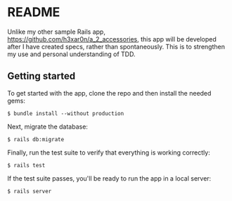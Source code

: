 # README

Unlike my other sample Rails app, https://github.com/h3xar0n/a_2_accessories, 
this app will be developed after I have created specs, rather than 
spontaneously. This is to strengthen my use and personal understanding of TDD.

## Getting started

To get started with the app, clone the repo and then install the needed gems:

```
$ bundle install --without production
```

Next, migrate the database:

```
$ rails db:migrate
```

Finally, run the test suite to verify that everything is working correctly:

```
$ rails test
```

If the test suite passes, you'll be ready to run the app in a local server:

```
$ rails server
```
